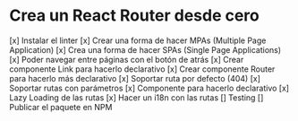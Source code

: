 # Crea un React Router desde cero

[x] Instalar el linter
[x] Crear una forma de hacer MPAs (Multiple Page Application)
[x] Crea una forma de hacer SPAs (Single Page Applications)
[x] Poder navegar entre páginas con el botón de atrás
[x] Crear componente Link para hacerlo declarativo
[x] Crear componente Router para hacerlo más declarativo
[x] Soportar ruta por defecto (404)
[x] Soportar rutas con parámetros
[x] Componente para hacerlo declarativo
[x] Lazy Loading de las rutas
[x] Hacer un i18n con las rutas
[] Testing
[] Publicar el paquete en NPM
